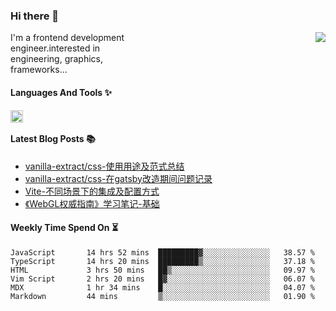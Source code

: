 <!--
**zhaohuanyuu/zhaohuanyuu** is a ✨ _special_ ✨ repository because its `README.md` (this file) appears on your GitHub profile.
-->

### Hi there 👋

<picture>
  <source media="(prefers-color-scheme: dark)" srcset="https://github-readme-stats.vercel.app/api?username=zhaohuanyuu&count_private=true&show_icons=true&theme=city_lights&hide_title=true">
  <img align="right" src="https://github-readme-stats.vercel.app/api?username=zhaohuanyuu&count_private=true&show_icons=true&hide_title=true">
</picture>

<p align="left" style="width:40%">I'm a frontend development engineer.interested in engineering, graphics, frameworks...</p>

#### Languages And Tools ✨

<img align="left" height="20" src="https://skillicons.dev/icons?i=js,ts,nodejs,react,vue,gatsby,materialui,graphql,nestjs,electron,flutter" />

</br>

#### Latest Blog Posts 📚
<!-- BLOG-POST-LIST:START -->
- [vanilla-extract/css-使用用途及范式总结](https://zhy.gatsbyjs.io/blog/vanilla-usage)
- [vanilla-extract/css-在gatsby改造期间问题记录](https://zhy.gatsbyjs.io/blog/vanilla-order-conflict)
- [Vite-不同场景下的集成及配置方式](https://zhy.gatsbyjs.io/blog/vite-integrations)
- [《WebGL权威指南》学习笔记-基础](https://zhy.gatsbyjs.io/blog/webgl-basic)
<!-- BLOG-POST-LIST:END -->

#### Weekly Time Spend On ⏳
<!--START_SECTION:waka-->

```text
JavaScript       14 hrs 52 mins  █████████▓░░░░░░░░░░░░░░░   38.57 %
TypeScript       14 hrs 20 mins  █████████▒░░░░░░░░░░░░░░░   37.18 %
HTML             3 hrs 50 mins   ██▒░░░░░░░░░░░░░░░░░░░░░░   09.97 %
Vim Script       2 hrs 20 mins   █▓░░░░░░░░░░░░░░░░░░░░░░░   06.07 %
MDX              1 hr 34 mins    █░░░░░░░░░░░░░░░░░░░░░░░░   04.07 %
Markdown         44 mins         ▒░░░░░░░░░░░░░░░░░░░░░░░░   01.90 %
```

<!--END_SECTION:waka-->
